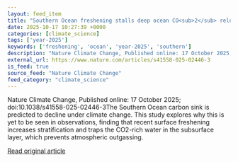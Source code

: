 ```yaml
---
layout: feed_item
title: "Southern Ocean freshening stalls deep ocean CO<sub>2</sub> release in a changing climate"
date: 2025-10-17 10:27:39 +0000
categories: [climate_science]
tags: ['year-2025']
keywords: ['freshening', 'ocean', 'year-2025', 'southern']
description: "Nature Climate Change, Published online: 17 October 2025; doi:10"
external_url: https://www.nature.com/articles/s41558-025-02446-3
is_feed: true
source_feed: "Nature Climate Change"
feed_category: "climate_science"
---
```


Nature Climate Change, Published online: 17 October 2025; doi:10.1038/s41558-025-02446-3The Southern Ocean carbon sink is predicted to decline under climate change. This study explores why this is yet to be seen in observations, finding that recent surface freshening increases stratification and traps the CO2-rich water in the subsurface layer, which prevents atmospheric outgassing.

[Read original article](https://www.nature.com/articles/s41558-025-02446-3)

